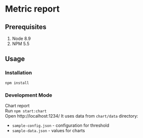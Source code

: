 # Metric report


## Prerequisites
1. Node 8.9
1. NPM 5.5

## Usage

### Installation

    npm install

### Development Mode
Chart report  
Run `npm start:chart`  
Open http://localhost:1234/
It uses data from `chart/data` directory:
- `sample-config.json` - configuration for threshold
- `sample-data.json` - values for charts
